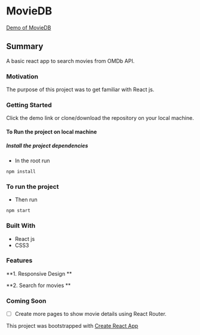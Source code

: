 # MovieDB
[Demo of MovieDB](https://yog9.github.io/MovieDB/)


## Summary 

A basic react app to search movies from OMDb API.


### Motivation
The purpose of this project was to get familiar with React js.

### Getting Started
 Click the demo link or clone/download the repository on your local machine.

#### To Run the project on local machine

##### Install the project dependencies
* In the root run 

`npm install`

### To run the project

* Then run
 
 `npm start`
 
 
### Built With
* React js
* CSS3

### Features
**1. Responsive Design **

**2. Search for movies **

### Coming Soon 
- [ ] Create more pages to show movie details using React Router.

This project was bootstrapped with [Create React App](https://github.com/facebook/create-react-app)
